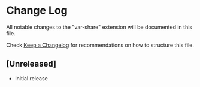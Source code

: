 # Change Log

All notable changes to the "var-share" extension will be documented in this file.

Check [Keep a Changelog](http://keepachangelog.com/) for recommendations on how to structure this file.

## [Unreleased]

- Initial release